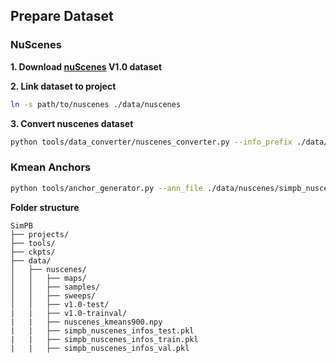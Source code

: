 ## Prepare Dataset
### NuScenes
**1. Download [nuScenes](https://www.nuscenes.org/download) V1.0 dataset**

**2. Link dataset to project**
```bash
ln -s path/to/nuscenes ./data/nuscenes
```
**3. Convert nuscenes dataset**
```bash
python tools/data_converter/nuscenes_converter.py --info_prefix ./data/nuscenes/simpb_nuscenes
```
### Kmean Anchors
```bash
python tools/anchor_generator.py --ann_file ./data/nuscenes/simpb_nuscenes_infos_train.pkl
```

**Folder structure**
```
SimPB
├── projects/
├── tools/
├── ckpts/
├── data/
│   ├── nuscenes/
│   │   ├── maps/
│   │   ├── samples/
│   │   ├── sweeps/
│   │   ├── v1.0-test/
|   |   ├── v1.0-trainval/
|   |   ├── nuscenes_kmeans900.npy
|   |   ├── simpb_nuscenes_infos_test.pkl
|   |   ├── simpb_nuscenes_infos_train.pkl
|   |   ├── simpb_nuscenes_infos_val.pkl
```